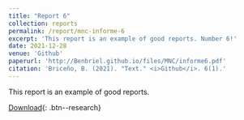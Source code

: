 ```yaml
---
title: "Report 6"
collection: reports
permalink: /report/mnc-informe-6
excerpt: 'This report is an example of good reports. Number 6!'
date: 2021-12-28
venue: 'Github'
paperurl: 'http://Benbriel.github.io/files/MNC/informe6.pdf'
citation: 'Briceño, B. (2021). "Text." <i>Github</i>. 6(1).'
---
```

This report is an example of good reports.

[Download](/files/MNC/informe6.pdf){: .btn--research}
